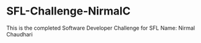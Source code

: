 # SFL-Challenge-NirmalC
This is the completed Software Developer Challenge for SFL
Name: Nirmal Chaudhari
